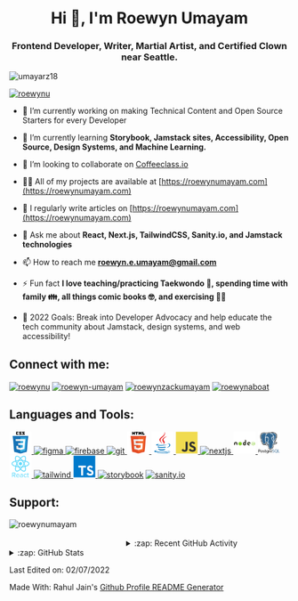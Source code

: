 
<h1 align="center">Hi 👋, I'm Roewyn Umayam</h1>
<h3 align="center">Frontend Developer, Writer, Martial Artist, and Certified Clown near Seattle.</h3>

<p align="left"> <img src="https://komarev.com/ghpvc/?username=umayarz18&label=Profile%20views&color=0e75b6&style=flat" alt="umayarz18" /> </p>

<p align="left"> <a href="https://twitter.com/roewynu" target="blank"><img src="https://img.shields.io/twitter/follow/roewynu?logo=twitter&style=for-the-badge" alt="roewynu" /></a> </p>

- 🔭 I’m currently working on making Technical Content and Open Source Starters for every Developer

- 🌱 I’m currently learning **Storybook, Jamstack sites, Accessibility, Open Source, Design Systems, and Machine Learning.**

- 👯 I’m looking to collaborate on [Coffeeclass.io](https://coffeeclass.io)

- 👨‍💻 All of my projects are available at [https://roewynumayam.com](https://roewynumayam.com)

- 📝 I regularly write articles on [https://roewynumayam.com](https://roewynumayam.com)

- 💬 Ask me about **React, Next.js, TailwindCSS, Sanity.io, and Jamstack technologies**

- 📫 How to reach me **roewyn.e.umayam@gmail.com**

- ⚡ Fun fact **I love teaching/practicing Taekwondo 🥋, spending time with family 👪, all things comic books 🤓, and exercising 🏋🏾**

- 🥅 2022 Goals: Break into Developer Advocacy and help educate the tech community about Jamstack, design systems, and web accessibility!


## Connect with me:

<p align="left">
<a href="https://twitter.com/roewynu" target="blank"><img align="center" src="https://raw.githubusercontent.com/rahuldkjain/github-profile-readme-generator/master/src/images/icons/Social/twitter.svg" alt="roewynu" height="30" width="40" /></a>
<a href="https://linkedin.com/in/roewyn-umayam" target="blank"><img align="center" src="https://raw.githubusercontent.com/rahuldkjain/github-profile-readme-generator/master/src/images/icons/Social/linked-in-alt.svg" alt="roewyn-umayam" height="30" width="40" /></a>
<a href="https://fb.com/roewynzackumayam/" target="blank"><img align="center" src="https://raw.githubusercontent.com/rahuldkjain/github-profile-readme-generator/master/src/images/icons/Social/facebook.svg" alt="roewynzackumayam" height="30" width="40" /></a>
<a href="https://instagram.com/roewynaboat" target="blank"><img align="center" src="https://raw.githubusercontent.com/rahuldkjain/github-profile-readme-generator/master/src/images/icons/Social/instagram.svg" alt="roewynaboat" height="30" width="40" /></a>
</p>

## Languages and Tools:
<p align="left" width="100%"> <a href="https://www.w3schools.com/css/" target="_blank" rel="noreferrer"> <img src="https://raw.githubusercontent.com/devicons/devicon/master/icons/css3/css3-original-wordmark.svg" alt="css3" width="40" height="40"/> </a> <a href="https://www.figma.com/" target="_blank" rel="noreferrer"> <img src="https://www.vectorlogo.zone/logos/figma/figma-icon.svg" alt="figma" width="40" height="40"/> </a> <a href="https://firebase.google.com/" target="_blank" rel="noreferrer"> <img src="https://www.vectorlogo.zone/logos/firebase/firebase-icon.svg" alt="firebase" width="40" height="40"/> </a> <a href="https://git-scm.com/" target="_blank" rel="noreferrer"> <img src="https://www.vectorlogo.zone/logos/git-scm/git-scm-icon.svg" alt="git" width="40" height="40"/> </a> <a href="https://www.w3.org/html/" target="_blank" rel="noreferrer"> <img src="https://raw.githubusercontent.com/devicons/devicon/master/icons/html5/html5-original-wordmark.svg" alt="html5" width="40" height="40"/> </a> <a href="https://www.java.com" target="_blank" rel="noreferrer"> <img src="https://raw.githubusercontent.com/devicons/devicon/master/icons/java/java-original.svg" alt="java" width="40" height="40"/> </a> <a href="https://developer.mozilla.org/en-US/docs/Web/JavaScript" target="_blank" rel="noreferrer"> <img src="https://raw.githubusercontent.com/devicons/devicon/master/icons/javascript/javascript-original.svg" alt="javascript" width="40" height="40"/> </a> <a href="https://nextjs.org/" target="_blank" rel="noreferrer"> <img src="https://cdn.worldvectorlogo.com/logos/nextjs-2.svg" alt="nextjs" width="40" height="40"/> </a> <a href="https://nodejs.org" target="_blank" rel="noreferrer"> <img src="https://raw.githubusercontent.com/devicons/devicon/master/icons/nodejs/nodejs-original-wordmark.svg" alt="nodejs" width="40" height="40"/> </a> <a href="https://www.postgresql.org" target="_blank" rel="noreferrer"> <img src="https://raw.githubusercontent.com/devicons/devicon/master/icons/postgresql/postgresql-original-wordmark.svg" alt="postgresql" width="40" height="40"/> </a> <a href="https://reactjs.org/" target="_blank" rel="noreferrer"> <img src="https://raw.githubusercontent.com/devicons/devicon/master/icons/react/react-original-wordmark.svg" alt="react" width="40" height="40"/> </a> <a href="https://tailwindcss.com/" target="_blank" rel="noreferrer"> <img src="https://www.vectorlogo.zone/logos/tailwindcss/tailwindcss-icon.svg" alt="tailwind" width="40" height="40"/> </a> <a href="https://www.typescriptlang.org/" target="_blank" rel="noreferrer"> <img src="https://raw.githubusercontent.com/devicons/devicon/master/icons/typescript/typescript-original.svg" alt="typescript" width="40" height="40"/> </a> 
<a href="https://storybook.js.org" target="_blank" rel="noreferrer"><img src="https://user-images.githubusercontent.com/61628982/150425758-6fecf2c4-943c-4349-9e39-7278a28be6cf.png" alt="storybook" width="40" height="40"/><a>
<a href="https://sanity.io" target="_blank" rel="noreferrer"><img src="https://user-images.githubusercontent.com/61628982/150426349-95fae764-821a-4b49-9d3a-b5260db742de.png" alt="sanity.io" width="40" height="40"/><a>
</p>

## Support:
<p><a href="https://www.buymeacoffee.com/roewynumayam"> <img align="left" src="https://cdn.buymeacoffee.com/buttons/v2/default-yellow.png" height="50" width="210" alt="roewynumayam" /></a></p><br><br>



<details>
  <summary>:zap: Recent GitHub Activity</summary>
  
<!--START_SECTION:activity-->
<!--END_SECTION:activity-->

</details>

<details>
  <summary>:zap: GitHub Stats</summary>
    <p><img align="left" src="https://github-readme-stats.vercel.app/api/top-langs?username=umayarz18&show_icons=true&count_private=true&locale=en&layout=compact" alt="umayarz18" /></p>

<   p>&nbsp;<img align="center" src="https://github-readme-stats.vercel.app/api?username=umayarz18&show_icons=true&locale=en" alt="umayarz18" /></p>

</details>





Last Edited on: 02/07/2022

Made With: Rahul Jain's [Github Profile README Generator](https://rahuldkjain.github.io/gh-profile-readme-generator/)
